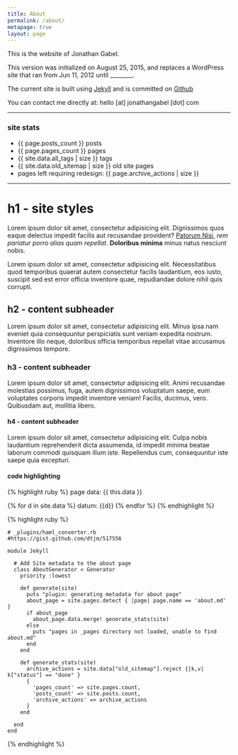 ```yaml
---
title: About
permalink: /about/
metapage: true
layout: page
---
```


This is the website of Jonathan Gabel.

This version was initialized on August 25, 2015, and replaces a WordPress site that ran from Jun 11, 2012 until ________.

The current site is built using [Jekyll](http://jekyllrb.com/) and is committed on [Github](https://github.com/josankapo)

You can contact me directly at: hello [at] jonathangabel [dot] com

---

### site stats

  * {{ page.posts_count }} posts
  * {{ page.pages_count }} pages
  * {{ site.data.all_tags | size }} tags
  * {{ site.data.old_sitemap | size }} old site pages
  * pages left requiring redesign: {{ page.archive_actions | size }}

---

# h1 - site styles

Lorem ipsum dolor sit amet, consectetur adipisicing elit. Dignissimos quos eaque delectus impedit facilis aut recusandae provident?  [Patorum Nisi](#), *rem pariatur porro alias quam repellat*. **Doloribus minima** minus natus nesciunt nobis.

Lorem ipsum dolor sit amet, consectetur adipisicing elit. Necessitatibus quod temporibus quaerat autem consectetur facilis laudantium, eos iusto, suscipit sed est error officia inventore quae, repudiandae dolore nihil quis corrupti.

## h2 - content subheader

Lorem ipsum dolor sit amet, consectetur adipisicing elit. Minus ipsa nam eveniet quia consequuntur perspiciatis sunt veniam expedita nostrum. Inventore illo neque, doloribus officia temporibus repellat vitae accusamus dignissimos tempore.

### h3 - content subheader

Lorem ipsum dolor sit amet, consectetur adipisicing elit. Animi recusandae molestias possimus, fuga, autem dignissimos voluptatum saepe, eum voluptates corporis impedit inventore veniam! Facilis, ducimus, vero. Quibusdam aut, mollitia libero.

#### h4 - content subheader

Lorem ipsum dolor sit amet, consectetur adipisicing elit. Culpa nobis laudantium reprehenderit dicta assumenda, id impedit minima beatae laborum commodi quisquam illum iste. Repellendus cum, consequuntur iste saepe quia excepturi.

#### code highlighting

{% highlight ruby %}
  page data: {{ this.data }}

  {% for d in site.data %}
  datum:  {{d}}
  {% endfor %}
{% endhighlight %}

{% highlight ruby %}

    # _plugins/haml_converter.rb
    #https://gist.github.com/dtjm/517556

    module Jekyll

      # Add Site metadata to the about page
      class AboutGenerator < Generator
        priority :lowest

        def generate(site)
          puts "plugin: generating metadata for about page"
          about_page = site.pages.detect { |page| page.name == 'about.md' }
          if about_page
            about_page.data.merge! generate_stats(site)
          else
            puts "pages in _pages directory not loaded, unable to find about.md"
          end
        end

        def generate_stats(site)
          archive_actions = site.data["old_sitemap"].reject {|k,v| k["status"] == "done" }
          {
            'pages_count' => site.pages.count,
            'posts_count' => site.posts.count,
            'archive_actions' => archive_actions
          }
        end

      end
    end

{% endhighlight %}




